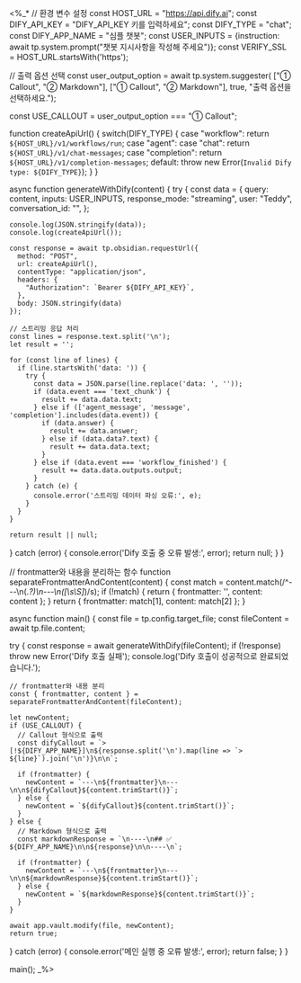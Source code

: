 <%_*
// 환경 변수 설정
const HOST_URL = "https://api.dify.ai";
const DIFY_API_KEY = "DIFY_API_KEY 키를 입력하세요";
const DIFY_TYPE = "chat";
const DIFY_APP_NAME = "심플 챗봇";
const USER_INPUTS = {instruction: await tp.system.prompt("챗봇 지시사항을 작성해 주세요")};
const VERIFY_SSL = HOST_URL.startsWith('https');

// 출력 옵션 선택
const user_output_option = await tp.system.suggester(
    ["① Callout", "② Markdown"], 
    ["① Callout", "② Markdown"], 
    true, 
    "출력 옵션을 선택하세요.");

const USE_CALLOUT = user_output_option === "① Callout";

function createApiUrl() {
  switch(DIFY_TYPE) {
    case "workflow": return `${HOST_URL}/v1/workflows/run`;
    case "agent":
    case "chat": return `${HOST_URL}/v1/chat-messages`;
    case "completion": return `${HOST_URL}/v1/completion-messages`;
    default: throw new Error(`Invalid Dify type: ${DIFY_TYPE}`);
  }
}

async function generateWithDify(content) {
  try {
    const data = {
      query: content,
      inputs: USER_INPUTS,
      response_mode: "streaming",
      user: "Teddy",
      conversation_id: "",
    };

    console.log(JSON.stringify(data));
    console.log(createApiUrl());

    const response = await tp.obsidian.requestUrl({
      method: "POST",
      url: createApiUrl(),
      contentType: "application/json",
      headers: {
        "Authorization": `Bearer ${DIFY_API_KEY}`,
      },
      body: JSON.stringify(data)
    });

    // 스트리밍 응답 처리
    const lines = response.text.split('\n');
    let result = '';

    for (const line of lines) {
      if (line.startsWith('data: ')) {
        try {
          const data = JSON.parse(line.replace('data: ', ''));
          if (data.event === 'text_chunk') {
            result += data.data.text;
          } else if (['agent_message', 'message', 'completion'].includes(data.event)) {
            if (data.answer) {
              result += data.answer;
            } else if (data.data?.text) {
              result += data.data.text;
            }
          } else if (data.event === 'workflow_finished') {
            result += data.data.outputs.output;
          }
        } catch (e) {
          console.error('스트리밍 데이터 파싱 오류:', e);
        }
      }
    }

    return result || null;

  } catch (error) {
    console.error('Dify 호출 중 오류 발생:', error);
    return null;
  }
}

// frontmatter와 내용을 분리하는 함수
function separateFrontmatterAndContent(content) {
  const match = content.match(/^---\n(.*?)\n---\n([\s\S]*)/s);
  if (!match) {
    return { frontmatter: '', content: content };
  }
  return {
    frontmatter: match[1],
    content: match[2]
  };
}

async function main() {
  const file = tp.config.target_file;
  const fileContent = await tp.file.content;
  
  try {
    const response = await generateWithDify(fileContent);
    if (!response) throw new Error('Dify 호출 실패');
    console.log('Dify 호출이 성공적으로 완료되었습니다.');

    // frontmatter와 내용 분리
    const { frontmatter, content } = separateFrontmatterAndContent(fileContent);
    
    let newContent;
    if (USE_CALLOUT) {
      // Callout 형식으로 출력
      const difyCallout = `> [!${DIFY_APP_NAME}]\n${response.split('\n').map(line => `> ${line}`).join('\n')}\n\n`;
      
      if (frontmatter) {
        newContent = `---\n${frontmatter}\n---\n\n${difyCallout}${content.trimStart()}`;
      } else {
        newContent = `${difyCallout}${content.trimStart()}`;
      }
    } else {
      // Markdown 형식으로 출력
      const markdownResponse = `\n----\n## ✅ ${DIFY_APP_NAME}\n\n${response}\n\n----\n`;
      
      if (frontmatter) {
        newContent = `---\n${frontmatter}\n---\n\n${markdownResponse}${content.trimStart()}`;
      } else {
        newContent = `${markdownResponse}${content.trimStart()}`;
      }
    }

    await app.vault.modify(file, newContent);
    return true;
  } catch (error) {
    console.error('메인 실행 중 오류 발생:', error);
    return false;
  }
}

main();
_%>
